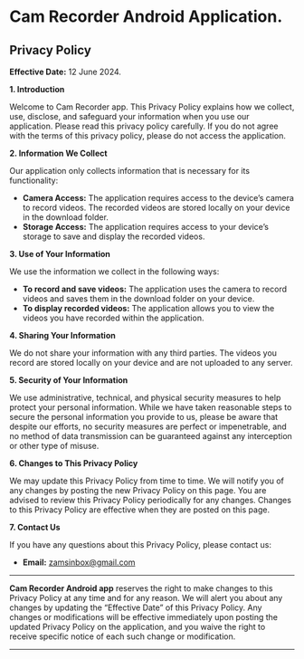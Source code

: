 
# Cam Recorder Android Application.

## **Privacy Policy**

**Effective Date:** 12 June 2024.

**1. Introduction**

Welcome to Cam Recorder app. This Privacy Policy explains how we collect, use, disclose, and safeguard your information when you use our application. Please read this privacy policy carefully. If you do not agree with the terms of this privacy policy, please do not access the application.

**2. Information We Collect**

Our application only collects information that is necessary for its functionality:

- **Camera Access:** The application requires access to the device’s camera to record videos. The recorded videos are stored locally on your device in the download folder.
- **Storage Access:** The application requires access to your device’s storage to save and display the recorded videos.

**3. Use of Your Information**

We use the information we collect in the following ways:

- **To record and save videos:** The application uses the camera to record videos and saves them in the download folder on your device.
- **To display recorded videos:** The application allows you to view the videos you have recorded within the application.

**4. Sharing Your Information**

We do not share your information with any third parties. The videos you record are stored locally on your device and are not uploaded to any server.

**5. Security of Your Information**

We use administrative, technical, and physical security measures to help protect your personal information. While we have taken reasonable steps to secure the personal information you provide to us, please be aware that despite our efforts, no security measures are perfect or impenetrable, and no method of data transmission can be guaranteed against any interception or other type of misuse.

**6. Changes to This Privacy Policy**

We may update this Privacy Policy from time to time. We will notify you of any changes by posting the new Privacy Policy on this page. You are advised to review this Privacy Policy periodically for any changes. Changes to this Privacy Policy are effective when they are posted on this page.

**7. Contact Us**

If you have any questions about this Privacy Policy, please contact us:

- **Email:** zamsinbox@gmail.com

---

**Cam Recorder Android app** reserves the right to make changes to this Privacy Policy at any time and for any reason. We will alert you about any changes by updating the “Effective Date” of this Privacy Policy. Any changes or modifications will be effective immediately upon posting the updated Privacy Policy on the application, and you waive the right to receive specific notice of each such change or modification.

---
